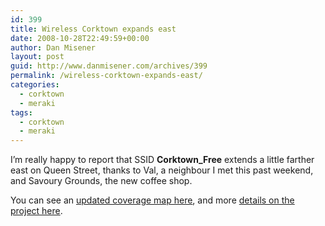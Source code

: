 ```yaml
---
id: 399
title: Wireless Corktown expands east
date: 2008-10-28T22:49:59+00:00
author: Dan Misener
layout: post
guid: http://www.danmisener.com/archives/399
permalink: /wireless-corktown-expands-east/
categories:
  - corktown
  - meraki
tags:
  - corktown
  - meraki
---
```

I&#8217;m really happy to report that SSID **Corktown_Free** extends a little farther east on Queen Street, thanks to Val, a neighbour I met this past weekend, and Savoury Grounds, the new coffee shop.

You can see an [updated coverage map here](http://public.meraki.com/network/Corktown), and more [details on the project here](https://sites.google.com/a/danmisener.com/corktown-wireless/Home).